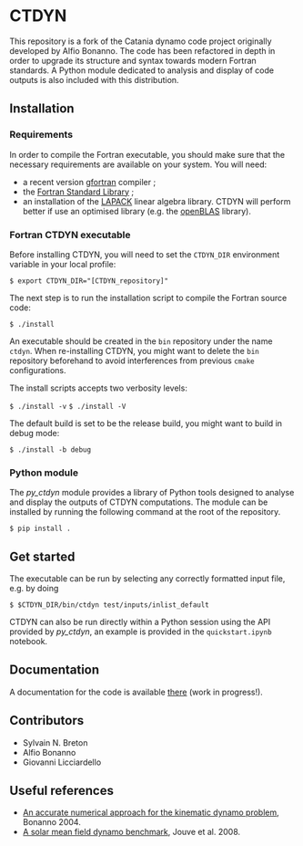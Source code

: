 # CTDYN

This repository is a fork of the Catania dynamo code project originally
developed by Alfio Bonanno. The code has been refactored in depth in
order to upgrade its structure and syntax towards modern Fortran standards.
A Python module dedicated to analysis and display of code outputs is also
included with this distribution.  

## Installation

### Requirements 

In order to compile the Fortran executable, you should make sure that the
necessary requirements are available on your system. You will need:
- a recent version [gfortran](https://gcc.gnu.org/fortran/) compiler ;
- the [Fortran Standard Library](https://github.com/fortran-lang/stdlib) ;
- an installation of the [LAPACK](https://www.netlib.org/lapack/) linear algebra library. 
CTDYN will perform better if use an optimised library  (e.g. the 
[openBLAS](http://www.openmathlib.org/OpenBLAS/) library). 

### Fortran CTDYN executable

Before installing CTDYN, you will need to set the `CTDYN_DIR` environment variable
in your local profile:

`$ export CTDYN_DIR="[CTDYN_repository]"`  

The next step is to run the installation script to compile the Fortran source code:

`$ ./install`

An executable should be created in the `bin` repository under the name `ctdyn`.
When re-installing CTDYN, you might want to delete the `bin` repository beforehand
to avoid interferences from previous `cmake` configurations.

The install scripts accepts two verbosity levels:

`$ ./install -v`
`$ ./install -V`

The default build is set to be the release build, you might want to build in debug mode:

`$ ./install -b debug`

### Python module

The *py_ctdyn* module provides a library of Python tools designed to analyse
and display the outputs of CTDYN computations. The module can be installed by
running the following command at the root of the repository. 

`$ pip install .`
 
## Get started

The executable can be run by selecting any correctly formatted input file, e.g.
by doing

`$ $CTDYN_DIR/bin/ctdyn test/inputs/inlist_default`

CTDYN can also be run directly within a Python session using the API provided
by *py_ctdyn*, an example is provided in the `quickstart.ipynb` notebook.

## Documentation

A documentation for the code is available [there](https://ctdyn.netlify.app/) 
(work in progress!).
 
## Contributors

- Sylvain N. Breton
- Alfio Bonanno 
- Giovanni Licciardello 

## Useful references

- [An accurate numerical approach for the kinematic dynamo problem](https://ui.adsabs.harvard.edu/abs/2004MSAIS...4...17B/abstract),
Bonanno 2004.
- [A solar mean field dynamo benchmark](https://ui.adsabs.harvard.edu/abs/2008A%26A...483..949J/abstract), Jouve et al. 2008.

